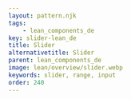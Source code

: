 ```yaml
---
layout: pattern.njk
tags: 
    - lean_components_de
key: slider-lean_de
title: Slider
alternativetitle: Slider
parent: lean_components_de
image: lean/overview/slider.webp
keywords: slider, range, input
order: 240
---
```

